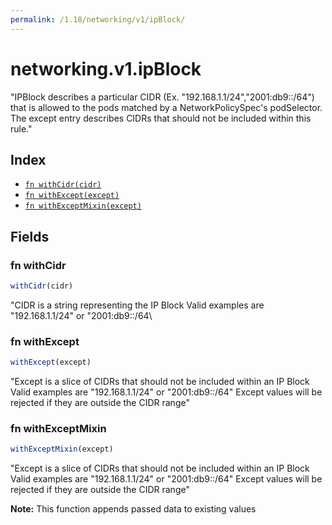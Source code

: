 ```yaml
---
permalink: /1.18/networking/v1/ipBlock/
---
```


# networking.v1.ipBlock

"IPBlock describes a particular CIDR (Ex. \"192.168.1.1/24\",\"2001:db9::/64\") that is allowed to the pods matched by a NetworkPolicySpec's podSelector. The except entry describes CIDRs that should not be included within this rule."

## Index

* [`fn withCidr(cidr)`](#fn-withcidr)
* [`fn withExcept(except)`](#fn-withexcept)
* [`fn withExceptMixin(except)`](#fn-withexceptmixin)

## Fields

### fn withCidr

```ts
withCidr(cidr)
```

"CIDR is a string representing the IP Block Valid examples are \"192.168.1.1/24\" or \"2001:db9::/64\

### fn withExcept

```ts
withExcept(except)
```

"Except is a slice of CIDRs that should not be included within an IP Block Valid examples are \"192.168.1.1/24\" or \"2001:db9::/64\" Except values will be rejected if they are outside the CIDR range"

### fn withExceptMixin

```ts
withExceptMixin(except)
```

"Except is a slice of CIDRs that should not be included within an IP Block Valid examples are \"192.168.1.1/24\" or \"2001:db9::/64\" Except values will be rejected if they are outside the CIDR range"

**Note:** This function appends passed data to existing values